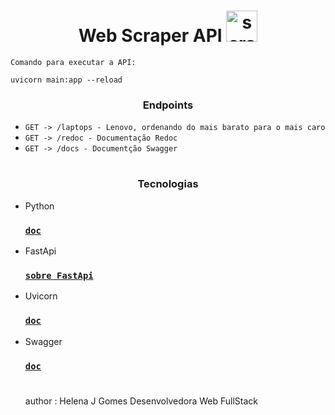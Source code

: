 <h1 align = "center">
	Web Scraper API <img src='https://www.svgrepo.com/show/490910/scraper.svg' alt='scraper' width='50px' height='50px'/> 
</h1>

`Comando para executar a API:`

```
uvicorn main:app --reload
```

<h3 align = "center">
	Endpoints
</h3>

- `GET -> /laptops - Lenovo, ordenando do mais barato para o mais caro`
- `GET -> /redoc - Documentação Redoc`
- `GET -> /docs - Documentção Swagger`

#

<h3 align = "center">
	Tecnologias
</h3>

- Python

  ### [`doc`](https://docs.python.org/3/)

- FastApi

  ### [`sobre FastApi`](https://www.treinaweb.com.br/blog/o-que-e-fastapi)

- Uvicorn

  ### [`doc`](https://www.uvicorn.org/)

- Swagger

  ### [`doc`](https://swagger.io/solutions/api-documentation/)

  #

  author : Helena J Gomes Desenvolvedora Web FullStack
